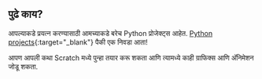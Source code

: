 ## पुढे काय?

आपल्याकडे प्रयत्न करण्यासाठी आमच्याकडे बरेच Python प्रोजेक्ट्स आहेत. [Python projects](https://projects.raspberrypi.org/en/projects?software%5B%5D=python&curriculum%5B%5D=%201){:target="_blank"} पैकी एक निवडा आता!

आपण आपली कथा Scratch मध्ये पुन्हा तयार करू शकता आणि त्यामध्ये काही ग्राफिक्स आणि अ‍ॅनिमेशन जोडू शकता.